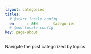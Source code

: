 ```yaml
---
layout: categories
titles:
  # @start locale config
  en      : &EN       Categories
  # @end locale config
key: page-about
---
```


Navigate the post categorized by topics.